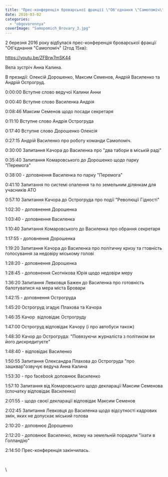 ```yaml
---
title: "Прес-конференція броварської фракції \"Об'єднання \"Самопоміч\". 2 березня 2016 року"
date: 2016-03-02
categories: 
  - "obgovorennya"
coverImage: "Samopomich_Brovary_3.jpg"
---
```


2 березня 2016 року відбулася прес-конференція броварської фракції "Об'єднання "Самопоміч" (2год 15хв):<!--more-->

https://youtu.be/ZFBrw7mSK44

Вела зустріч Анна Калина.

В президії: Олексій Дорошенко, Максим Семенов, Андрій Василенко та Андрій Острогруд.

0:00:00 Вступне слово ведучої Калини Анни

0:00:40 Вступне слово Василенка Андрія

0:08:46 Максим Семенов щодо посади секретаря

0:11:10 Вступне слово Андрія Острогруда

0:17:40 Вступне слово Дорошенко Олексія

0:27:15 Андрій Василенко про роботу команди Самопоміч.

0:30:00 Запитання Качора до Василенка про "два табори в міській раді"

0:35:40 Запитання Комаровського до Дорошенко щодо парку "Перемога"

0:38:00 - доповнення Василенка по парку "Перемога"

0:41:10 Запитання по системі опалення та по земельним ділянкам для учасників АТО

0:57:10 Запитання Качора до Острогруда про події "Революції Гідності"

1:02:30 - доповнення Дорошенка

1:03:40 - доповнення Василенка

1:10:40 Запитання Комаровського до Василенка про обрання секретаря

1:17:55 - доповнення Дорошенка

1:19:20 Запитання Качора до Василенка про політичну кризу та гтовність голосування за недовіру міському голові

1:28:20 - доповнення Дорошенка

1:28:45 - доповнення Скотнікова Юрія щодо недовіри меру

1:36:20 Запитання Левковця Бажен до Василенка про готовність балотуватися на мера міста Бровари

1:42:15 - доповнення Острогруда

1:45:20 Острогруд згадує Плахова та Качора

1:46:35 Качор  відповідає Острогруду

1:47:00 Острогруд відповідає Качору (і про автобуси також)

1:48:30 Качор до Острогруда: "Повязуючи журналіста з політиком ви його дискредитуєте"

1:48:40 - відповідає Василенко

1:50:55 Запитання Олександра Плахова до Острогруда "про зашквар"озвучує ведуча Анна Калина

1:53:30 - про facebook доповнює Василенко

1:57:10 Запитання від Комаровського щодо декларації Максим Семенова (спочатку відповідає Василенко)

2:01:55 - щодо своєї декларації відповідає Максим Семенов

2:02:45 Запитання Левковця до Василенка щодо відсутності кадрових змін, яких не допускає міський голова

2:10:20 - доповнює Дорошенко

2:12:20 - доповнює Василенко, якому на земельній порадили "їхати в Голландію"

2:14:50 Прес-конференція закінчилась.

 

\
